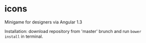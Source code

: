 icons
=====

Minigame for designers via Angular 1.3

Installation: download repository from 'master' brunch and run `bower install` in terminal.
